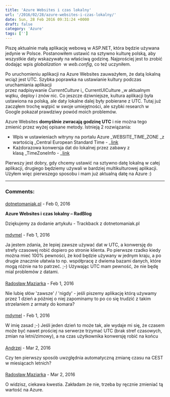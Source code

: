 ```yaml
---
title: 'Azure Websites i czas lokalny'
url: '/2016/02/28/azure-websites-i-czas-lokalny/'
date: Sun, 28 Feb 2016 09:31:24 +0000
draft: false
category: 'Azure'
tags: ['']
---
```


Piszę aktualnie małą aplikację webową w ASP.NET, która będzie używana jedynie w Polsce. Postanowiłem ustawić na sztywno kulturę polską, aby wszystkie daty wskazywały na właściwą godzinę. Najprościej jest to zrobić dodając wpis _globalization_  w _web.config_, co też uczyniłem.

Po uruchomieniu aplikacji na Azure Websites zauważyłem, że datą lokalną wciąż jest UTC. Szybka poprawka na ustawianie kultury podczas uruchamiania aplikacji przez nadpisywanie _CurrentCulture_ i_ CurrentUICulture _w aktualnym wątku, deploy i znów nic. Co jeszcze dziwniejsze, kultura aplikacji była ustawiona na polską, ale daty lokalne dalej były pobierane z UTC. Tutaj już zacząłem trochę wątpić w swoje umiejętności, ale szybki research w Google pokazał prawdziwy powód moich problemów.

Azure Websites **domyślnie zwracają godzinę UTC** i nie można tego zmienić przez wyżej opisane metody. Istnieją 2 rozwiązania:

*   Wpis w ustawieniach witryny na portalu Azure _WEBSITE_TIME_ZONE _z wartością _Central European Standard Time - _[link](http://blogs.msdn.com/b/tomholl/archive/2015/04/07/changing-the-server-time-zone-on-azure-web-apps.aspx)
*   Każdorazowa konwersja dat do lokalnej przez zabawy z klasą _TimeZoneInfo - _[link](http://blogs.msdn.com/b/waws/archive/2014/08/05/get-the-local-server-time-for-your-azure-web-site.aspx)

Pierwszy jest dobry, gdy chcemy ustawić na sztywno datę lokalną w całej aplikacji, drugiego będziemy używali w bardziej multikulturowej aplikacji. Użyłem więc pierwszego sposobu i mam już aktualną datę na Azure :)

---
### Comments:
#### 
[dotnetomaniak.pl](http://dotnetomaniak.pl/Azure-Websites-i-czas-lokalny-RadBlog "") - <time datetime="2016-02-28 15:52:30">Feb 0, 2016</time>

**Azure Websites i czas lokalny – RadBlog**

Dziękujemy za dodanie artykułu - Trackback z dotnetomaniak.pl
#### 
[mdymel](http://dymel.pl "michal+disqus@dymel.pl") - <time datetime="2016-02-29 04:36:00">Feb 1, 2016</time>

Ja jestem zdania, że lepiej zawsze używać dat w UTC, a konwersję do strefy czasowej robić dopiero po stronie klienta. Po pierwsze rzadko kiedy można mieć 100% pewności, że kod będzie używany w jednym kraju, a po drugie znacznie ułatwia to np. współpracę z dwiema bazami danych, które mogą różnie na to patrzeć. ;-) Używając UTC mam pewność, że nie będę mial problemów z datami.
#### 
[Radosław Maziarka]( "maziarka.radoslaw@outlook.com") - <time datetime="2016-02-29 14:53:00">Feb 1, 2016</time>

Nie lubię słów 'zawsze' / 'nigdy' - jeśli piszemy aplikację którą używamy przez 1 dzień a później o niej zapominamy to po co się trudzić z takim strzelaniem z armaty do komara?
#### 
[mdymel](http://dymel.pl "michal+disqus@dymel.pl") - <time datetime="2016-02-29 16:31:00">Feb 1, 2016</time>

W imię zasad ;-) Jeśli jeden dzień to może tak, ale wydaje mi się, że czasem może być nawet prościej na serwerze trzymać UTC (brak stref czasowych, zmian na letni/zimowy), a na czas użytkownika konwersję robić na końcu
#### 
[Andrzej]( "lo4c25@wp.pl") - <time datetime="2016-03-01 08:28:00">Mar 2, 2016</time>

Czy ten pierwszy sposób uwzględnia automatyczną zmianę czasu na CEST w miesiącach letnich?
#### 
[Radosław Maziarka]( "maziarka.radoslaw@outlook.com") - <time datetime="2016-03-01 09:05:00">Mar 2, 2016</time>

O widzisz, ciekawa kwestia. Zakładam że nie, trzeba by ręcznie zmieniać tą wartość na Azure.
